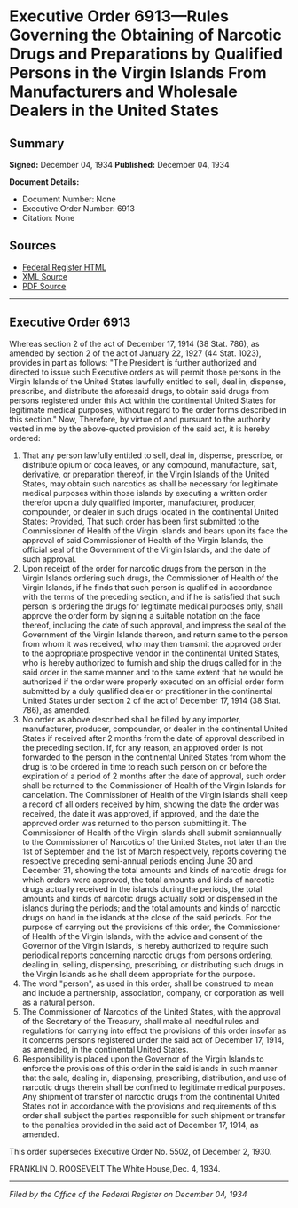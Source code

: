 # Executive Order 6913—Rules Governing the Obtaining of Narcotic Drugs and Preparations by Qualified Persons in the Virgin Islands From Manufacturers and Wholesale Dealers in the United States

## Summary

**Signed:** December 04, 1934
**Published:** December 04, 1934

**Document Details:**
- Document Number: None
- Executive Order Number: 6913
- Citation: None

## Sources
- [Federal Register HTML](https://www.presidency.ucsb.edu/documents/executive-order-6913-rules-governing-the-obtaining-narcotic-drugs-and-preparations)
- [XML Source](None)
- [PDF Source](None)

---

## Executive Order 6913

Whereas section 2 of the act of December 17, 1914 (38 Stat. 786), as amended by section 2 of the act of January 22, 1927 (44 Stat. 1023), provides in part as follows:
"The President is further authorized and directed to issue such Executive orders as will permit those persons in the Virgin Islands of the United States lawfully entitled to sell, deal in, dispense, prescribe, and distribute the aforesaid drugs, to obtain said drugs from persons registered under this Act within the continental United States for legitimate medical purposes, without regard to the order forms described in this section."
Now, Therefore, by virtue of and pursuant to the authority vested in me by the above-quoted provision of the said act, it is hereby ordered:
1. That any person lawfully entitled to sell, deal in, dispense, prescribe, or distribute opium or coca leaves, or any compound, manufacture, salt, derivative, or preparation thereof, in the Virgin Islands of the United States, may obtain such narcotics as shall be necessary for legitimate medical purposes within those islands by executing a written order therefor upon a duly qualified importer, manufacturer, producer, compounder, or dealer in such drugs located in the continental United States: Provided, That such order has been first submitted to the Commissioner of Health of the Virgin Islands and bears upon its face the approval of said Commissioner of Health of the Virgin Islands, the official seal of the Government of the Virgin Islands, and the date of such approval.
2. Upon receipt of the order for narcotic drugs from the person in the Virgin Islands ordering such drugs, the Commissioner of Health of the Virgin Islands, if he finds that such person is qualified in accordance with the terms of the preceding section, and if he is satisfied that such person is ordering the drugs for legitimate medical purposes only, shall approve the order form by signing a suitable notation on the face thereof, including the date of such approval, and impress the seal of the Government of the Virgin Islands thereon, and return same to the person from whom it was received, who may then transmit the approved order to the appropriate prospective vendor in the continental United States, who is hereby authorized to furnish and ship the drugs called for in the said order in the same manner and to the same extent that he would be authorized if the order were properly executed on an official order form submitted by a duly qualified dealer or practitioner in the continental United States under section 2 of the act of December 17, 1914 (38 Stat. 786), as amended.
3. No order as above described shall be filled by any importer, manufacturer, producer, compounder, or dealer in the continental United States if received after 2 months from the date of approval described in the preceding section. If, for any reason, an approved order is not forwarded to the person in the continental United States from whom the drug is to be ordered in time to reach such person on or before the expiration of a period of 2 months after the date of approval, such order shall be returned to the Commissioner of Health of the Virgin Islands for cancelation. The Commissioner of Health of the Virgin Islands shall keep a record of all orders received by him, showing the date the order was received, the date it was approved, if approved, and the date the approved order was returned to tho person submitting it. The Commissioner of Health of the Virgin Islands shall submit semiannually to the Commissioner of Narcotics of the United States, not later than the 1st of September and the 1st of March respectively, reports covering the respective preceding semi-annual periods ending June 30 and December 31, showing the total amounts and kinds of narcotic drugs for which orders were approved, the total amounts and kinds of narcotic drugs actually received in the islands during the periods, the total amounts and kinds of narcotic drugs actually sold or dispensed in the islands during the periods; and the total amounts and kinds of narcotic drugs on hand in the islands at the close of the said periods. For the purpose of carrying out the provisions of this order, the Commissioner of Health of the Virgin Islands, with the advice and consent of the Governor of the Virgin Islands, is hereby authorized to require such periodical reports concerning narcotic drugs from persons ordering, dealing in, selling, dispensing, prescribing, or distributing such drugs in the Virgin Islands as he shall deem appropriate for the purpose.
4. The word "person", as used in this order, shall be construed to mean and include a partnership, association, company, or corporation as well as a natural person.
5. The Commissioner of Narcotics of the United States, with the approval of the Secretary of the Treasury, shall make all needful rules and regulations for carrying into effect the provisions of this order insofar as it concerns persons registered under the said act of December 17, 1914, as amended, in the continental United States.
6. Responsibility is placed upon the Governor of the Virgin Islands to enforce the provisions of this order in the said islands in such manner that the sale, dealing in, dispensing, prescribing, distribution, and use of narcotic drugs therein shall be confined to legitimate medical purposes. Any shipment of transfer of narcotic drugs from the continental United States not in accordance with the provisions and requirements of this order shall subject the parties responsible for such shipment or transfer to the penalties provided in the said act of December 17, 1914, as amended.

This order supersedes Executive Order No. 5502, of December 2, 1930.

FRANKLIN D. ROOSEVELT
The White House,Dec. 4, 1934.

---

*Filed by the Office of the Federal Register on December 04, 1934*
